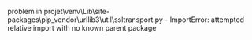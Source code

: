problem in projet\venv\Lib\site-packages\pip\_vendor\urllib3\util\ssltransport.py - ImportError: attempted relative import with no known parent package
